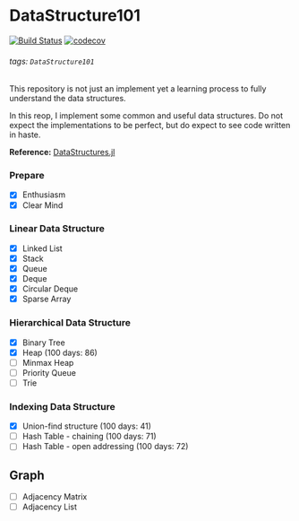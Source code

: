 # DataStructure101

[![Build Status](https://travis-ci.com/foldfelis/DataStructure101.svg?token=sCvSBz8RcnVXPVQx1yrZ&branch=master)](https://travis-ci.com/foldfelis/DataStructure101)
[![codecov](https://codecov.io/gh/foldfelis/DataStructure101/branch/master/graph/badge.svg?token=MGL8OHD107)](https://codecov.io/gh/foldfelis/DataStructure101)

###### tags: `DataStructure101`

This repository is not just an implement yet a learning process to fully understand the data structures.

In this reop, I implement some common and useful data structures. Do not expect the implementations to be perfect, but do expect to see code written in haste.

**Reference:** [DataStructures.jl](https://github.com/JuliaCollections/DataStructures.jl)

### Prepare
- [x] Enthusiasm
- [x] Clear Mind

### Linear Data Structure
- [x] Linked List
- [x] Stack
- [x] Queue
- [x] Deque
- [x] Circular Deque
- [x] Sparse Array

### Hierarchical Data Structure
- [x] Binary Tree
- [x] Heap (100 days: 86)
- [ ] Minmax Heap
- [ ] Priority Queue
- [ ] Trie

### Indexing Data Structure
- [x] Union-find structure (100 days: 41)
- [ ] Hash Table - chaining (100 days: 71)
- [ ] Hash Table - open addressing (100 days: 72)

## Graph
- [ ] Adjacency Matrix
- [ ] Adjacency List
